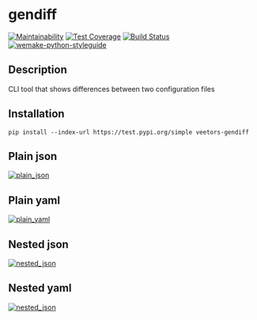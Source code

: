 # gendiff

[![Maintainability](https://api.codeclimate.com/v1/badges/b8457694b3136c6c9389/maintainability)](https://codeclimate.com/github/veetors/python-project-lvl2/maintainability)
[![Test Coverage](https://api.codeclimate.com/v1/badges/b8457694b3136c6c9389/test_coverage)](https://codeclimate.com/github/veetors/python-project-lvl2/test_coverage)
[![Build Status](https://travis-ci.org/veetors/python-project-lvl2.svg?branch=master)](https://travis-ci.org/veetors/python-project-lvl2)
[![wemake-python-styleguide](https://img.shields.io/badge/style-wemake-000000.svg)](https://github.com/wemake-services/wemake-python-styleguide)

## Description
CLI tool that shows differences between two configuration files

## Installation
`pip install --index-url https://test.pypi.org/simple veetors-gendiff`

## Plain json
[![plain_json](https://asciinema.org/a/0WqkZie3hk400amFZLQAd5QrF.png)](https://asciinema.org/a/0WqkZie3hk400amFZLQAd5QrF)

## Plain yaml
[![plain_yaml](https://asciinema.org/a/BWkWgM3hWwVvbv7gxWBYL9DP1.png)](https://asciinema.org/a/BWkWgM3hWwVvbv7gxWBYL9DP1)

## Nested json
[![nested_json](https://asciinema.org/a/9mGHZs2LwTq71zJGEJLfWxdRZ.png)](https://asciinema.org/a/9mGHZs2LwTq71zJGEJLfWxdRZ)

## Nested yaml
[![nested_json](https://asciinema.org/a/A4oZTtOuMVM0vrZqcQA4ChEvd.png)](https://asciinema.org/a/A4oZTtOuMVM0vrZqcQA4ChEvd)